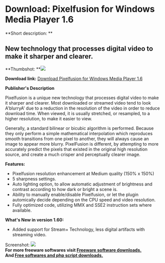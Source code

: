 # Download: Pixelfusion for Windows Media Player 1.6

**Short description: **

## New technology that processes digital video to make it sharper and clearer.

  
**Thumbshot: **![](http://www.freewarefiles.com/screenshot/pixelfusionplugin_md.gif)   
  
**Download link:** [Download Pixelfusion for Windows Media Player 1.6](http://freesoftwares.boysofts.com/Pixelfusion-For-Windows-Media-Player_program_18522.html)  
  

**Publisher's Description**  
  

Pixelfusion is a unique new technology that processes digital video to make it
sharper and clearer. Most downloaded or streamed video tend to look A'blurryA'
due to a reduction in the resolution of the video in order to reduce download
time. When viewed, it is usually stretched, or resampled, to a higher
resolution, to make it easier to view.

Generally, a standard bilinear or bicubic algorithm is performed. Because they
only perform a simple mathematical interpolation which reproduces smooth
transitions from one pixel to another, they will always cause an image to
appear more blurry. PixelFusion is different, by attempting to more accurately
predict the pixels that existed in the original high resolution source, and
create a much crisper and perceptually clearer image.

**Features:**

  * Pixelfusion resolution enhancement at Medium quality (150% x 150%) 
  * 5 sharpness settings. 
  * Auto lighting option, to allow automatic adjustment of brightness and contrast according to how dark or bright a scene is. 
  * Ability to manually enable/disable Pixelfusion, or let the plugin automically decide depending on the CPU speed and video resolution. 
  * Fully optimized code, utilizing MMX and SSE2 instruction sets where available. 

**What's New in version 1.60:**

  * Added support for Stream+ Technology, less digital artifacts with streaming video. 

  
  
Screenshot: ![](http://www.freewarefiles.com/screenshot/pixelfusionplugin.gif)  
**For more freeware softwares visit [Freeware software downloads.](http://freesoftwares.boysofts.com/)**   
**And [Free softwares and php script downloads.](http://www.boysofts.com/)**

